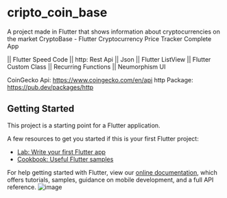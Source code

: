 # cripto_coin_base

A project made in Flutter that shows information about cryptocurrencies on the market
CryptoBase - Flutter Cryptocurrency Price Tracker Complete App

|| Flutter Speed Code || http: Rest Api || Json || Flutter ListView || Flutter Custom Class || Recurring Functions || Neumorphism UI

CoinGecko Api: https://www.coingecko.com/en/api http Package: https://pub.dev/packages/http


## Getting Started

This project is a starting point for a Flutter application.

A few resources to get you started if this is your first Flutter project:

- [Lab: Write your first Flutter app](https://flutter.dev/docs/get-started/codelab)
- [Cookbook: Useful Flutter samples](https://flutter.dev/docs/cookbook)

For help getting started with Flutter, view our
[online documentation](https://flutter.dev/docs), which offers tutorials,
samples, guidance on mobile development, and a full API reference.
![image](https://user-images.githubusercontent.com/69631288/153485338-eb8313c2-43a3-450e-b84d-5c48237ba8b7.png)
